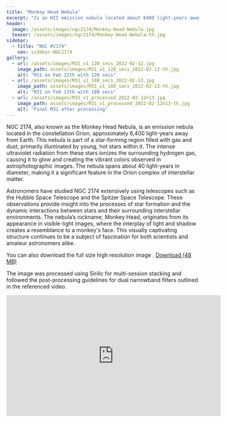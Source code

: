 ```yaml
---
title: "Monkey Head Nebula"
excerpt: "Is an HII emission nebula located about 6400 light-years away from Earth."
header:
  image: /assets/images/ngc2174/Monkey-Head-Nebula.jpg
  teaser: /assets/images/ngc2174/Monkey-Head-Nebula-th.jpg
sidebar:
  - title: "NGC #2174"
    nav: sidebar-NGC2174
gallery:
  - url: /assets/images/M31_v1_120_secs_2022-02-12.jpg
    image_path: assets/images/M31_v1_120_secs_2022-02-12-th.jpg
    alt: "M31 on Feb 12th with 120 secs"
  - url: /assets/images/M31_v1_180_secs_2022-02-13.jpg
    image_path: assets/images/M31_v1_180_secs_2022-02-13-th.jpg
    alt: "M31 on Feb 13th with 180 secs"
  - url: /assets/images/M31_v1_processed_2022-02-12n13.jpg
    image_path: assets/images/M31_v1_processed_2022-02-12n13-th.jpg
    alt: "Final M31 after processing"
---
```


NGC 2174, also known as the Monkey Head Nebula, is an emission nebula located in the constellation Orion, approximately 6,400 light-years away from Earth. This nebula is part of a star-forming region filled with gas and dust, primarily illuminated by young, hot stars within it. The intense ultraviolet radiation from these stars ionizes the surrounding hydrogen gas, causing it to glow and creating the vibrant colors observed in astrophotographic images. The nebula spans about 40 light-years in diameter, making it a significant feature in the Orion complex of interstellar matter.

Astronomers have studied NGC 2174 extensively using telescopes such as the Hubble Space Telescope and the Spitzer Space Telescope. These observations provide insight into the processes of star formation and the dynamic interactions between stars and their surrounding interstellar environments. The nebula’s nickname, Monkey Head, originates from its appearance in visible-light images, where the interplay of light and shadow creates a resemblance to a monkey's face. This visually captivating structure continues to be a subject of fascination for both scientists and amateur astronomers alike.


You can also download the full size high resolution image .
<a href="https://drive.google.com/file/d/1VQZrT5ramt9OR98CWkYaV_FTDq5uPy9D/view?usp=share_link" class="btn btn--success">Download (48 MB)
</a>

The image was processed using Sirilic for multi-session stacking and followed the post-processing guidelines for dual narrowband filters outlined in the referenced video.
<center>
<iframe width="560" height="315" src="https://www.youtube.com/embed/fDhOrKvM7GU?si=ouKzC22SC7p2R2oK" title="YouTube video player" frameborder="0" allow="accelerometer; autoplay; clipboard-write; encrypted-media; gyroscope; picture-in-picture; web-share" referrerpolicy="strict-origin-when-cross-origin" allowfullscreen></iframe>
</center>

